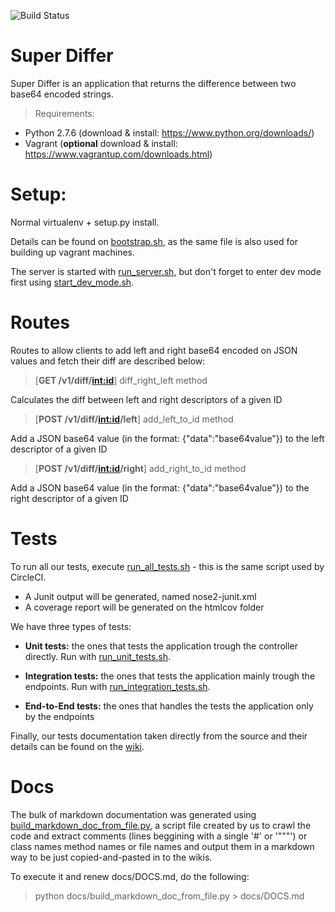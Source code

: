 ![Build Status](https://circleci.com/gh/gpaOliveira/SuperDiffer.svg?style=shield&circle-token=:circle-token)

# Super Differ

Super Differ is an application that returns the difference between two base64 encoded strings.

> Requirements:

* Python 2.7.6 (download & install: https://www.python.org/downloads/)
* Vagrant (**optional** download & install: https://www.vagrantup.com/downloads.html)

# Setup:

Normal virtualenv + setup.py install. 

Details can be found on [bootstrap.sh](https://github.com/gpaOliveira/SuperDiffer/blob/master/bootstrap.sh), as the same file is also used for building up vagrant machines.

The server is started with [run_server.sh](https://github.com/gpaOliveira/SuperDiffer/blob/master/run_server.sh), but don't forget to enter dev mode first using [start_dev_mode.sh](https://github.com/gpaOliveira/SuperDiffer/blob/master/start_dev_mode.sh).

# Routes

Routes to allow clients to add left and right base64 encoded on JSON values and fetch their diff are described below:

> [**GET /v1/diff/<int:id>**] diff_right_left method

Calculates the diff between left and right descriptors of a given ID

> [**POST /v1/diff/<int:id>/left**] add_left_to_id method

Add a JSON base64 value (in the format: {"data":"base64value"}) to the left descriptor of a given ID

> [**POST /v1/diff/<int:id>/right**] add_right_to_id method

Add a JSON base64 value (in the format: {"data":"base64value"}) to the right descriptor of a given ID

# Tests

To run all our tests, execute [run_all_tests.sh]( https://github.com/gpaOliveira/SuperDiffer/blob/master/run_all_tests.sh) - this is the same script used by CircleCI. 

* A Junit output will be generated, named nose2-junit.xml
* A coverage report will be generated on the htmlcov folder

We have three types of tests:

* **Unit tests:** the ones that tests the application trough the controller directly. Run with [run_unit_tests.sh](https://github.com/gpaOliveira/SuperDiffer/blob/master/run_unit_tests.sh).

* **Integration tests:** the ones that tests the application mainly trough the endpoints. Run with [run_integration_tests.sh]( https://github.com/gpaOliveira/SuperDiffer/blob/master/run_integration_tests.sh).

* **End-to-End tests:** the ones that handles the tests the application only by the endpoints

Finally, our tests documentation taken directly from the source and their details can be found on the [wiki](https://github.com/gpaOliveira/SuperDiffer/wiki).

# Docs

The bulk of markdown documentation was generated using [build_markdown_doc_from_file.py](https://github.com/gpaOliveira/SuperDiffer/blob/master/docs/build_markdown_doc_from_file.py), a script file created by us to crawl the code and extract comments (lines beggining with a single '#' or '"""') or class names method names or file names and output them in a markdown way to be just copied-and-pasted in to the wikis.

To execute it and renew docs/DOCS.md, do the following:

> python docs/build_markdown_doc_from_file.py > docs/DOCS.md